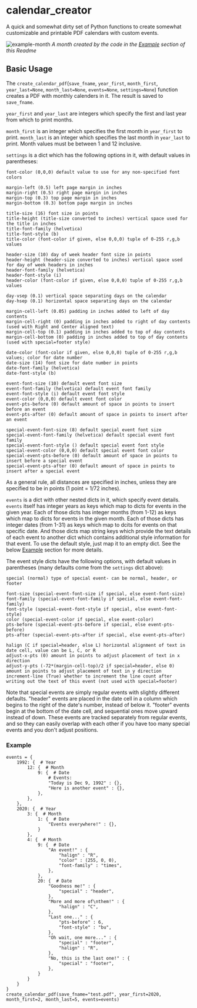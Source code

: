 # calendar_creator
A quick and somewhat dirty set of Python functions to create somewhat customizable and printable PDF calendars with custom events.

![example-month](https://user-images.githubusercontent.com/30023105/209266455-29c79d37-70a2-4446-821d-5afdacfc88e5.png)
*A month created by the code in the [Example](#example) section of this Readme*

## Basic Usage

The `create_calendar_pdf`(`save_fname`, `year_first`, `month_first`, `year_last=None`, `month_last=None`, `events=None`, `settings=None`) function creates a PDF with monthly calenders in it. The result is saved to `save_fname`.

`year_first` and `year_last` are integers which specify the first and last year from which to print months.

`month_first` is an integer which specifies the first month in `year_first` to print. `month_last` is an integer which specifies the last month in `year_last` to print. Month values must be between 1 and 12 inclusive.

`settings` is a dict which has the following options in it, with default values in parentheses:

    font-color (0,0,0) default value to use for any non-specified font colors
    
    margin-left (0.5) left page margin in inches
    margin-right (0.5) right page margin in inches
    margin-top (0.3) top page margin in inches
    margin-bottom (0.3) bottom page margin in inches
    
    title-size (16) font size in points
    title-height (title-size converted to inches) vertical space used for the title in inches
    title-font-family (helvetica)
    title-font-style (b)
    title-color (font-color if given, else 0,0,0) tuple of 0-255 r,g,b values
    
    header-size (10) day of week header font size in points
    header-height (header-size converted to inches) vertical space used for day of week headers in inches
    header-font-family (helvetica)
    header-font-style (i)
    header-color (font-color if given, else 0,0,0) tuple of 0-255 r,g,b values
    
    day-vsep (0.1) vertical space separating days on the calendar
    day-hsep (0.1) horizontal space separating days on the calendar
    
    margin-cell-left (0.05) padding in inches added to left of day contents
    margin-cell-right (0) padding in inches added to right of day contents (used with Right and Center aligned text)
    margin-cell-top (0.1) padding in inches added to top of day contents
    margin-cell-bottom (0) padding in inches added to top of day contents (used with special=footer style)
    
    date-color (font-color if given, else 0,0,0) tuple of 0-255 r,g,b values; color for date number
    date-size (14) font size for date number in points
    date-font-family (helvetica)
    date-font-style (b)
    
    event-font-size (10) default event font size
    event-font-family (helvetica) default event font family
    event-font-style (i) default event font style
    event-color (0,0,0) default event font color
    event-pts-before (0) default amount of space in points to insert before an event
    event-pts-after (0) default amount of space in points to insert after an event
    
    special-event-font-size (8) default special event font size
    special-event-font-family (helvetica) default special event font family
    special-event-font-style () default special event font style
    special-event-color (0,0,0) default special event font color
    special-event-pts-before (0) default amount of space in points to insert before a special event
    special-event-pts-after (0) default amount of space in points to insert after a special event

As a general rule, all distances are specified in inches, unless they are specified to be in points (1 point = 1/72 inches).

`events` is a dict with other nested dicts in it, which specify event details. `events` itself has integer years as keys which map to dicts for events in the given year. Each of those dicts has integer months (from 1-12) as keys which map to dicts for events in the given month. Each of those dicts has integer dates (from 1-31) as keys which map to dcits for events on that specific date. And those dicts map string keys which provide the text details of each event to another dict which contains additional style information for that event. To use the default style, just map it to an empty dict. See the below [Example](#example) section for more details.

The event style dicts have the following options, with default values in parentheses (many defaults come from the `settings` dict above):

    special (normal) type of special event- can be normal, header, or footer

    font-size (special-event-font-size if special, else event-font-size)
    font-family (special-event-font-family if special, else event-font-family)
    font-style (special-event-font-style if special, else event-font-style)
    color (special-event-color if special, else event-color)
    pts-before (special-event-pts-before if special, else event-pts-before)
    pts-after (special-event-pts-after if special, else event-pts-after)
    
    halign (C if special=header, else L) horizontal alignment of text in date cell, value can be L, C, or R
    adjust-x-pts (0) amount in points to adjust placement of text in x direction
    adjust-y-pts (-72*(margin-cell-top)/2 if special=header, else 0) amount in points to adjust placement of text in y direction
    increment-line (True) whether to increment the line count after writing out the text of this event (not used with special=footer)

Note that special events are simply regular events with slightly different defaults. "header" events are placed in the date cell in a column which begins to the right of the date's number, instead of below it. "footer" events begin at the bottom of the date cell, and sequential ones move upward instead of down. These events are tracked separately from regular events, and so they can easily overlap with each other if you have too many special events and you don't adjust positions.

### Example

    events = {
        1992: {  # Year
            12: {  # Month
                9: {  # Date
                    # Events:
                    "Today is Dec 9, 1992" : {}, 
                    "Here is another event" : {}, 
                }, 
            }, 
        }, 
        2020: {  # Year
            3: {  # Month
                1: {  # Date
                    "Events everywhere!" : {}, 
                }
            }, 
            4: {  # Month
                9: {  # Date
                    "An event!" : {
                        "halign" : "R", 
                        "color" : (255, 0, 0), 
                        "font-family" : "times", 
                    }, 
                }, 
                20: {  # Date
                    "Goodness me!" : {
                        "special" : "header", 
                    }, 
                    "More and more of\nthem!" : {
                        "halign" : "C", 
                    }, 
                    "Last one..." : {
                        "pts-before" : 6, 
                        "font-style" : "bu", 
                    }, 
                    "Oh wait, one more..." : {
                        "special" : "footer", 
                        "halign" : "R", 
                    }, 
                    "No, this is the last one!" : {
                        "special" : "footer", 
                    }, 
                }
            }
        }
    }
    create_calendar_pdf(save_fname="test.pdf", year_first=2020, month_first=2, month_last=5, events=events)
